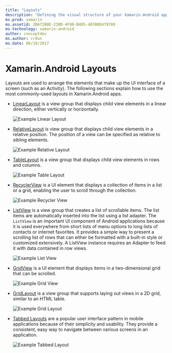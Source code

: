```yaml
---
title: "Layouts"
description: "Defining the visual structure of your Xamarin.Android app"
ms.prod: xamarin
ms.assetid: 2BA72B0E-230D-4F98-B4D5-4EFB0D479789
ms.technology: xamarin-android
author: conceptdev
ms.author: crdun
ms.date: 08/18/2017
---
```


# Xamarin.Android Layouts

Layouts are used to arrange the elements that make up the UI interface
of a screen (such as an Activity). The following sections explain how
to use the most commonly-used layouts in Xamarin.Android apps.

- [LinearLayout](~/android/user-interface/layouts/linear-layout.md)
    is a view group that displays child view elements in
    a linear direction, either vertically or horizontally.

    ![Example Linear Layout](images/linear-layout.png)

- [RelativeLayout](~/android/user-interface/layouts/relative-layout.md)
    is view group that displays child view elements in
    a relative position. The position of a view can be specified as
    relative to sibling elements.

    ![Example Relative Layout](images/relative-layout.png)

- [TableLayout](~/android/user-interface/layouts/table-layout.md)
    is a view group that displays child view elements in rows and
    columns.

    ![Example Table Layout](images/table-layout.png)

- [RecyclerView](~/android/user-interface/layouts/recycler-view/index.md)
    is a UI element that displays a collection of items in
    a list or a grid, enabling the user to scroll through the collection.

    ![Example Recycler View](images/recycler-view.png)

- [ListView](~/android/user-interface/layouts/list-view/index.md)
    is a view group that creates a list of scrollable items. The
    list items are automatically inserted into the list using a list
    adapter. The `ListView` is an important UI component of Android
    applications because it is used everywhere from short lists of menu
    options to long lists of contacts or internet favorites. It provides a
    simple way to present a scrolling list of rows that can either be
    formatted with a built-in style or customized extensively. A ListView
    instance requires an Adapter to feed it with data contained in row
    views.

    ![Example List View](images/list-view.png)

- [GridView](~/android/user-interface/layouts/grid-view.md)
    is a UI element that displays items in a two-dimensional
    grid that can be scrolled.

    ![Example Grid View](images/grid-view.png)

- [GridLayout](~/android/user-interface/layouts/grid-layout.md)
    is a view group that supports laying out views in a 2D
    grid, similar to an HTML table.

    ![Example Grid Layout](images/grid-layout.png)

- [Tabbed Layouts](~/android/user-interface/layouts/tab-layout/index.md)
    are a popular user interface pattern in mobile applications
    because of their simplicity and usability. They provide a
    consistent, easy way to navigate between various screens in an
    application.

    ![Example Tabbed Layout](images/tabbed-layout.png)
 
